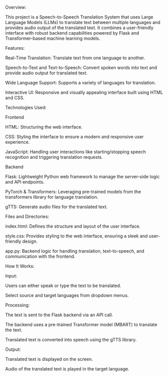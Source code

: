 Overview:

This project is a Speech-to-Speech Translation System that uses Large Language Models (LLMs) to translate text between multiple languages and provides audio output of the translated text. It combines a user-friendly interface with robust backend capabilities powered by Flask and Transformer-based machine learning models.

Features:

Real-Time Translation: Translate text from one language to another.

Speech-to-Text and Text-to-Speech: Convert spoken words into text and provide audio output for translated text.

Wide Language Support: Supports a variety of languages for translation.

Interactive UI: Responsive and visually appealing interface built using HTML and CSS.

Technologies Used:

Frontend

HTML: Structuring the web interface.

CSS: Styling the interface to ensure a modern and responsive user experience.

JavaScript: Handling user interactions like starting/stopping speech recognition and triggering translation requests.

Backend

Flask: Lightweight Python web framework to manage the server-side logic and API endpoints.

PyTorch & Transformers: Leveraging pre-trained models from the transformers library for language translation.

gTTS: Generate audio files for the translated text.

Files and Directories:

index.html: Defines the structure and layout of the user interface.

style.css: Provides styling to the web interface, ensuring a sleek and user-friendly design.

app.py: Backend logic for handling translation, text-to-speech, and communication with the frontend.

How It Works:

Input:

Users can either speak or type the text to be translated.

Select source and target languages from dropdown menus.

Processing:

The text is sent to the Flask backend via an API call.

The backend uses a pre-trained Transformer model (MBART) to translate the text.

Translated text is converted into speech using the gTTS library.

Output:

Translated text is displayed on the screen.

Audio of the translated text is played in the target language.

